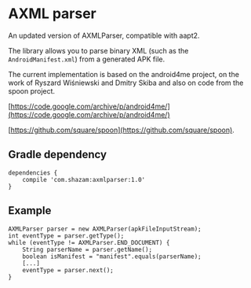 # AXML parser
An updated version of AXMLParser, compatible with aapt2.

The library allows you to parse binary XML (such as the `AndroidManifest.xml`) from a generated APK file.

The current implementation is based on the android4me project, on the work of Ryszard Wiśniewski and Dmitry Skiba and also on code from the spoon project.

[https://code.google.com/archive/p/android4me/](https://code.google.com/archive/p/android4me/)

[https://github.com/square/spoon](https://github.com/square/spoon).
## Gradle dependency
```
dependencies {
    compile 'com.shazam:axmlparser:1.0'
}
```
## Example

```
AXMLParser parser = new AXMLParser(apkFileInputStream);
int eventType = parser.getType();
while (eventType != AXMLParser.END_DOCUMENT) {
    String parserName = parser.getName();
    boolean isManifest = "manifest".equals(parserName);
    [...]
    eventType = parser.next();
}
```